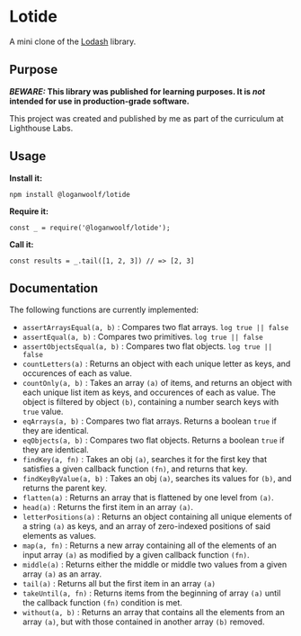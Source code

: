 # Lotide

A mini clone of the [Lodash](https://lodash.com) library.

## Purpose

**_BEWARE:_ This library was published for learning purposes. It is _not_ intended for use in production-grade software.**

This project was created and published by me as part of the curriculum at Lighthouse Labs. 

## Usage

**Install it:**

`npm install @loganwoolf/lotide`

**Require it:**

`const _ = require('@loganwoolf/lotide');`

**Call it:**

`const results = _.tail([1, 2, 3]) // => [2, 3]`

## Documentation

The following functions are currently implemented:

* `assertArraysEqual(a, b)` : Compares two flat arrays. `log true || false`
* `assertEqual(a, b)` : Compares two primitives. `log true || false`
* `assertObjectsEqual(a, b)` : Compares two flat objects. `log true || false`
* `countLetters(a)` : Returns an object with each unique letter as keys, and occurences of each as value.
* `countOnly(a, b)` : Takes an array `(a)` of items, and returns an object with each unique list item as keys, and occurences of each as value. The object is filtered by object `(b)`, containing a number search keys with `true` value.
* `eqArrays(a, b)` : Compares two flat arrays. Returns a boolean `true` if they are identical.
* `eqObjects(a, b)` : Compares two flat objects. Returns a boolean `true` if they are identical.
* `findKey(a, fn)` : Takes an obj `(a)`, searches it for the first key that satisfies a given callback function `(fn)`, and returns that key. 
* `findKeyByValue(a, b)` : Takes an obj `(a)`, searches its values for `(b)`, and returns the parent key.
* `flatten(a)` : Returns an array that is flattened by one level from `(a)`.
* `head(a)` : Returns the first item in an array `(a)`.
* `letterPositions(a)` : Returns an object containing all unique elements of a string `(a)` as keys, and an array of zero-indexed positions of said elements as values.
* `map(a, fn)` : Returns a new array containing all of the elements of an input array `(a)` as modified by a given callback function `(fn)`.
* `middle(a)` : Returns either the middle or middle two values from a given array `(a)` as an array.
* `tail(a)` : Returns all but the first item in an array `(a)`
* `takeUntil(a, fn)` : Returns items from the beginning of array `(a)` until the callback function `(fn)` condition is met.
* `without(a, b)` : Returns an array that contains all the elements from an array `(a)`, but with those contained in another array `(b)` removed.